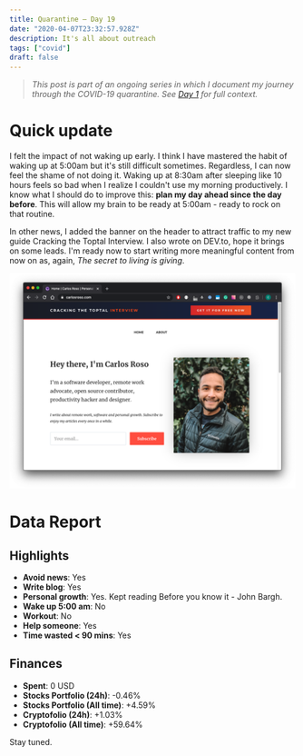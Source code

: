 ```yaml
---
title: Quarantine — Day 19
date: "2020-04-07T23:32:57.928Z"
description: It's all about outreach
tags: ["covid"]
draft: false
---
```


> *This post is part of an ongoing series in which I document my journey through the COVID-19 quarantine. See [Day 1](/quarantine-day-1) for full context.*

<div class="divider"></div>

# Quick update

I felt the impact of not waking up early. I think I have mastered the habit of waking up at 5:00am but it's still difficult sometimes. Regardless, I can now feel the shame of not doing it. Waking up at 8:30am after sleeping like 10 hours feels so bad when I realize I couldn't use my morning productively. I know what I should do to improve this: **plan my day ahead since the day before**. This will allow my brain to be ready at 5:00am - ready to rock on that routine.

In other news, I added the banner on the header to attract traffic to my new guide Cracking the Toptal Interview. I also wrote on DEV.to, hope it brings on some leads. I'm ready now to start writing more meaningful content from now on as, again, *The secret to living is giving*.

![with-banner.png](with-banner.png)

<div class="divider"></div>

# Data Report

## Highlights

* **Avoid news**: Yes
* **Write blog**: Yes
* **Personal growth**: Yes. Kept reading Before you know it - John Bargh.
* **Wake up 5:00 am**: No
* **Workout**: No
* **Help someone**: Yes
* **Time wasted < 90 mins**: Yes

## Finances

* **Spent**: 0 USD
* **Stocks Portfolio (24h)**: -0.46%
* **Stocks Portfolio (All time)**: +4.59%
* **Cryptofolio (24h)**: +1.03%
* **Cryptofolio (All time)**: +59.64%

<div class="divider"></div>

Stay tuned.
